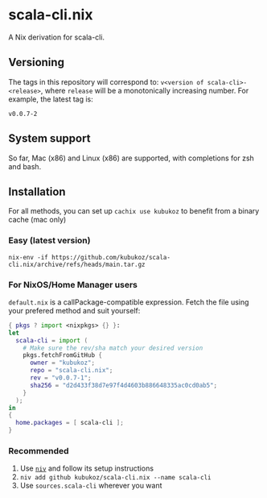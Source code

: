 # scala-cli.nix

A Nix derivation for scala-cli.

## Versioning

The tags in this repository will correspond to: `v<version of scala-cli>-<release>`, where `release` will be a monotonically increasing number. For example, the latest tag is:

<!-- `$ git tag --sort=authordate | tail -n 1` -->
```
v0.0.7-2
```

## System support

So far, Mac (x86) and Linux (x86) are supported, with completions for zsh and bash.

## Installation

For all methods, you can set up `cachix use kubukoz` to benefit from a binary cache (mac only)

### Easy (latest version)

```shell
nix-env -if https://github.com/kubukoz/scala-cli.nix/archive/refs/heads/main.tar.gz
```

### For NixOS/Home Manager users

`default.nix` is a callPackage-compatible expression. Fetch the file using your prefered method and suit yourself:

<!-- `$ cat install.nix` as nix -->
```nix
{ pkgs ? import <nixpkgs> {} }:
let
  scala-cli = import (
    # Make sure the rev/sha match your desired version
    pkgs.fetchFromGitHub {
      owner = "kubukoz";
      repo = "scala-cli.nix";
      rev = "v0.0.7-1";
      sha256 = "d2d433f38d7e97f4d4603b886648335ac0cd0ab5";
    }
  );
in
{
  home.packages = [ scala-cli ];
}
```

### Recommended

1. Use [`niv`](https://github.com/nmattia/niv) and follow its setup instructions
2. `niv add github kubukoz/scala-cli.nix --name scala-cli`
3. Use `sources.scala-cli` wherever you want
